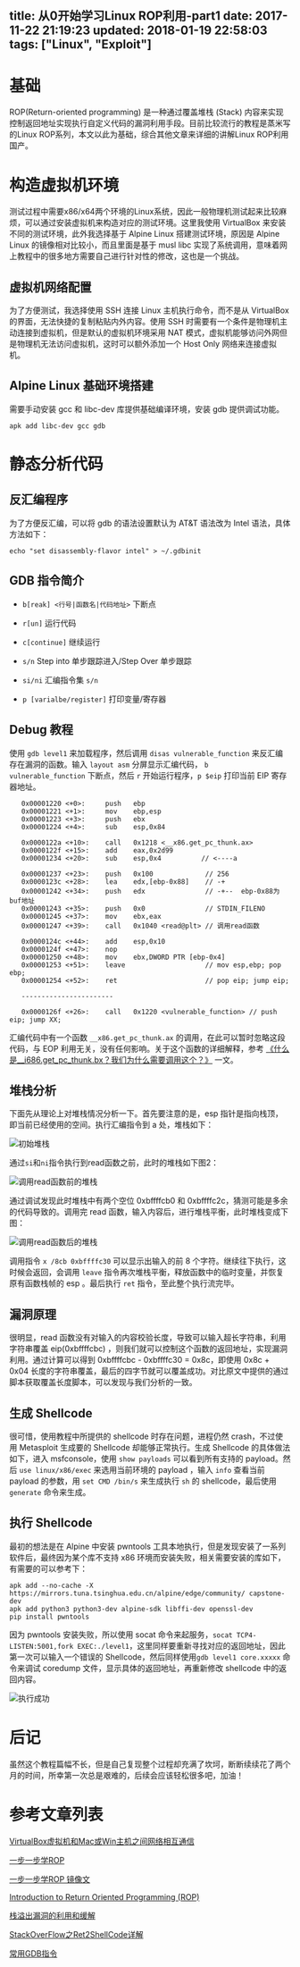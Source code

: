 title: 从0开始学习Linux ROP利用-part1
date: 2017-11-22 21:19:23
updated: 2018-01-19 22:58:03
tags: ["Linux", "Exploit"]
---

# 基础

ROP(Return-oriented programming) 是一种通过覆盖堆栈 (Stack) 内容来实现控制返回地址实现执行自定义代码的漏洞利用手段。目前比较流行的教程是蒸米写的Linux ROP系列，本文以此为基础，综合其他文章来详细的讲解Linux ROP利用国产。

# 构造虚拟机环境

测试过程中需要x86/x64两个环境的Linux系统，因此一般物理机测试起来比较麻烦，可以通过安装虚拟机来构造对应的测试环境。这里我使用 VirtualBox 来安装不同的测试环境，此外我选择基于 Alpine Linux 搭建测试环境，原因是 Alpine Linux 的镜像相对比较小，而且里面是基于 musl libc 实现了系统调用，意味着网上教程中的很多地方需要自己进行针对性的修改，这也是一个挑战。

## 虚拟机网络配置

为了方便测试，我选择使用 SSH 连接 Linux 主机执行命令，而不是从 VirtualBox 的界面，无法快捷的复制粘贴内外内容。使用 SSH 时需要有一个条件是物理机主动连接到虚拟机，但是默认的虚拟机环境采用 NAT 模式，虚拟机能够访问外网但是物理机无法访问虚拟机，这时可以额外添加一个 Host Only 网络来连接虚拟机。

## Alpine Linux 基础环境搭建

需要手动安装 gcc 和 libc-dev 库提供基础编译环境，安装 gdb 提供调试功能。

```
apk add libc-dev gcc gdb
```

# 静态分析代码

## 反汇编程序

为了方便反汇编，可以将 gdb 的语法设置默认为 AT&T 语法改为 Intel 语法，具体方法如下：

```
echo "set disassembly-flavor intel" > ~/.gdbinit
```

## GDB 指令简介


* `b[reak] <行号|函数名|代码地址>` 下断点

* `r[un]` 运行代码

* `c[continue]` 继续运行

* `s/n` Step into 单步跟踪进入/Step Over 单步跟踪

* `si/ni` 汇编指令集 `s/n` 

* `p [varialbe/register]` 打印变量/寄存器


## Debug 教程

使用 `gdb level1` 来加载程序，然后调用 `disas vulnerable_function` 来反汇编存在漏洞的函数。输入 `layout asm` 分屏显示汇编代码， `b  vulnerable_function` 下断点，然后 `r` 开始运行程序，`p $eip` 打印当前 EIP 寄存器地址。

```
   0x00001220 <+0>:	    push   ebp
   0x00001221 <+1>:	    mov    ebp,esp
   0x00001223 <+3>:	    push   ebx
   0x00001224 <+4>:	    sub    esp,0x84

   0x0000122a <+10>:	call   0x1218 <__x86.get_pc_thunk.ax>
   0x0000122f <+15>:	add    eax,0x2d99
   0x00001234 <+20>:	sub    esp,0x4          // <----a

   0x00001237 <+23>:	push   0x100             // 256
   0x0000123c <+28>:	lea    edx,[ebp-0x88]    // -+
   0x00001242 <+34>:	push   edx               // -+--  ebp-0x88为buf地址
   0x00001243 <+35>:	push   0x0               // STDIN_FILENO
   0x00001245 <+37>:	mov    ebx,eax
   0x00001247 <+39>:	call   0x1040 <read@plt> // 调用read函数

   0x0000124c <+44>:	add    esp,0x10
   0x0000124f <+47>:	nop
   0x00001250 <+48>:	mov    ebx,DWORD PTR [ebp-0x4]
   0x00001253 <+51>:	leave                    // mov esp,ebp; pop ebp;
   0x00001254 <+52>:	ret                      // pop eip; jump eip;

   -----------------------

   0x0000126f <+26>:	call   0x1220 <vulnerable_function> // push eip; jump XX;

```

汇编代码中有一个函数 `__x86.get_pc_thunk.ax` 的调用，在此可以暂时忽略这段代码，与 EOP 利用无关，没有任何影响。关于这个函数的详细解释，参考 [《什么是__i686.get_pc_thunk.bx？我们为什么需要调用这个？》](https://cloud.tencent.com/developer/ask/91473) 一文。

## 堆栈分析

下面先从理论上对堆栈情况分析一下。首先要注意的是，esp 指针是指向栈顶，即当前已经使用的空间。执行汇编指令到 a 处，堆栈如下：

![初始堆栈](/img/rop_stack_1.png)

通过`si`和`ni`指令执行到read函数之前，此时的堆栈如下图2：

![调用read函数前的堆栈](/img/rop_stack_2.png)

通过调试发现此时堆栈中有两个空位 0xbffffcb0 和 0xbffffc2c，猜测可能是多余的代码导致的。调用完 read 函数，输入内容后，进行堆栈平衡，此时堆栈变成下图：

![调用read函数后的堆栈](/img/rop_stack_3.png)

调用指令 `x /8cb 0xbffffc30`  可以显示出输入的前 8 个字符。继续往下执行，这时候会返回，会调用 `leave` 指令再次堆栈平衡，释放函数中的临时变量，并恢复原有函数栈帧的 esp 。最后执行 `ret` 指令，至此整个执行流完毕。

## 漏洞原理

很明显，read 函数没有对输入的内容校验长度，导致可以输入超长字符串，利用字符串覆盖 eip(0xbffffcbc) ，则我们就可以控制这个函数的返回地址，实现漏洞利用。通过计算可以得到 0xbffffcbc - 0xbffffc30 = 0x8c，即使用 0x8c + 0x04 长度的字符串覆盖，最后的四字节就可以覆盖成功。对比原文中提供的通过脚本获取覆盖长度脚本，可以发现与我们分析的一致。

## 生成 Shellcode

很可惜，使用教程中所提供的 shellcode 时存在问题，进程仍然 crash，不过使用 Metasploit 生成要的 Shellcode 却能够正常执行。生成 Shellcode 的具体做法如下，进入 msfconsole，使用 `show payloads` 可以看到所有支持的 payload。然后 `use linux/x86/exec` 来选用当前环境的 payload ，输入 `info` 查看当前 payload 的参数，用 `set CMD /bin/s` 来生成执行 `sh` 的 shellcode，最后使用 `generate` 命令来生成。

## 执行 Shellcode

最初的想法是在 Alpine 中安装 pwntools 工具本地执行，但是发现安装了一系列软件后，最终因为某个库不支持 x86 环境而安装失败，相关需要安装的库如下，有需要的可以参考下：

```
apk add --no-cache -X https://mirrors.tuna.tsinghua.edu.cn/alpine/edge/community/ capstone-dev
apk add python3 python3-dev alpine-sdk libffi-dev openssl-dev
pip install pwntools
```

因为 pwntools 安装失败，所以使用 socat 命令来起服务，`socat TCP4-LISTEN:5001,fork EXEC:./level1`，这里同样要重新寻找对应的返回地址，因此第一次可以输入一个错误的 Shellcode，然后同样使用`gdb level1 core.xxxxx` 命令来调试 coredump 文件，显示具体的返回地址，再重新修改 shellcode 中的返回内容。

![执行成功](/img/rop_execute.png)

# 后记

虽然这个教程篇幅不长，但是自己复现整个过程却充满了坎坷，断断续续花了两个月的时间，所幸第一次总是艰难的，后续会应该轻松很多吧，加油！

# 参考文章列表

[VirtualBox虚拟机和Mac或Win主机之间网络相互通信](https://segmentfault.com/a/1190000012756506)

[一步一步学ROP](https://github.com/zhengmin1989/MyArticles/tree/master/%E4%B8%80%E6%AD%A5%E4%B8%80%E6%AD%A5%E5%AD%A6ROP)

[一步一步学ROP 镜像文 ](http://drops.2xss.cc/?chamd5#!/drops/595.%E4%B8%80%E6%AD%A5%E4%B8%80%E6%AD%A5%E5%AD%A6ROP%E4%B9%8Blinux_x86%E7%AF%87)

[Introduction to Return Oriented Programming (ROP)](https://ketansingh.net/Introduction-to-Return-Oriented-Programming-ROP/)

[栈溢出漏洞的利用和缓解](https://www.cnblogs.com/pannengzhi/p/exploit-the-stack.html)

[StackOverFlow之Ret2ShellCode详解](https://www.freebuf.com/vuls/179724.html)

[常用GDB指令](https://www.jianshu.com/p/b7896e9afeb7)